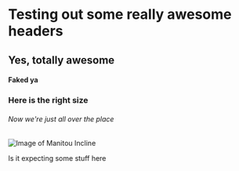 # Testing out some really awesome headers
## Yes, totally awesome
#### Faked ya
### Here is the right size
###### Now we're just all over the place

![Image of Manitou Incline](http://www.bouty.me/images/incline.jpg)

Is it expecting some stuff here
